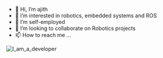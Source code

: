 - 👋 Hi, I’m ajith
- 👀 I’m interested in robotics, embedded systems and ROS 
- 🌱 I’m self-employed
- 💞️ I’m looking to collaborate on Robotics projects 
- 📫 How to reach me ...

<!---
winnergetsyou/winnergetsyou is a ✨ special ✨ repository because its `README.md` (this file) appears on your GitHub profile.
You can click the Preview link to take a look at your changes.
--->
![I_am_a_developer](capture.png)
